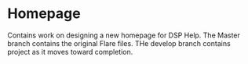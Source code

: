 # Homepage

Contains work on designing a new homepage for DSP Help.
The Master branch contains the original Flare files.
THe develop branch contains project as it moves toward completion.
